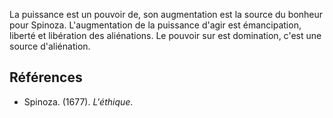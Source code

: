 La puissance est un pouvoir de, son augmentation est la source du bonheur pour Spinoza. L'augmentation de la puissance d'agir est émancipation, liberté et libération des aliénations. Le pouvoir sur est domination, c'est une source d'aliénation.

## Références

- Spinoza. (1677). _L'éthique_.